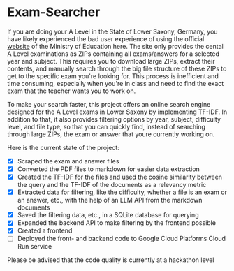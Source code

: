 # Exam-Searcher

If you are doing your A Level in the State of Lower Saxony, Germany, you have likely experienced the bad user experience of using the official [website](https://za-aufgaben.nibis.de/) of the Ministry of Education here. The site only provides the cental A Level examinations as ZIPs containing all exams/answers for a selected year and subject. This requires you to download large ZIPs, extract their contents, and manually search through the big file structure of these ZIPs to get to the specific exam you're looking for. This process is inefficient and time consuming, especially when you're in class and need to find the exact exam that the teacher wants you to work on.

To make your search faster, this project offers an online search engine designed for the A Level exams in Lower Saxony by implementing TF-IDF. In addition to that, it also provides filtering options by year, subject, difficulty level, and file type, so that you can quickly find, instead of searching through large ZIPs, the exam or answer that youre currently working on.

Here is the current state of the project:

- [x] Scraped the exam and answer files
- [x] Converted the PDF files to markdown for easier data extraction
- [x] Created the TF-IDF for the files and used the cosine similarity between the query and the TF-IDF of the documents as a relevancy metric
- [x] Extracted data for filtering, like the difficulty, whether a file is an exam or an answer, etc., with the help of an LLM API from the markdown documents
- [x] Saved the filtering data, etc., in a SQLite database for querying
- [x] Expanded the backend API to make filtering by the frontend possible
- [x] Created a frontend
- [ ] Deployed the front- and backend code to Google Cloud Platforms Cloud Run service

Please be advised that the code quality is currently at a hackathon level
